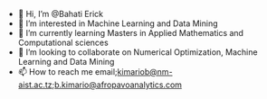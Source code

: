- 👋 Hi, I’m @Bahati Erick 
- 👀 I’m interested in Machine Learning and Data Mining
- 🌱 I’m currently learning Masters in Applied Mathematics and Computational sciences
- 💞️ I’m looking to collaborate on Numerical Optimization, Machine Learning and Data Mining
- 📫 How to reach me email;kimariob@nm-aist.ac.tz;b.kimario@afropavoanalytics.com

<!---
mbwindo/mbwindo is a ✨ special ✨ repository because its `README.md` (this file) appears on your GitHub profile.
You can click the Preview link to take a look at your changes.
--->
